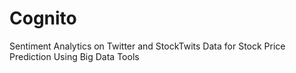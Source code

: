 # Cognito
Sentiment Analytics on Twitter and StockTwits Data for Stock Price Prediction Using Big Data Tools
